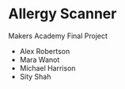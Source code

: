 # Allergy Scanner

Makers Academy Final Project
- Alex Robertson
- Mara Wanot
- Michael Harrison
- Sity Shah